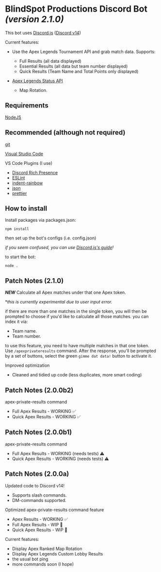 # BlindSpot Productions Discord Bot ***(version 2.1.0)***

This bot uses [Discord.js](https://discord.js.org) ([Discord v14](https://discord.com/developers/docs/intro))

Current features:
 - Use the Apex Legends Tournament API and grab match data.  Supports:
   - Full Results (all data displayed)
   - Essential Results (all data but team number displayed)
   - Quick Results (Team Name and Total Points only displayed)
   
 - [Apex Legends Status API](https://apexlegendsapi.com/)
    - Map Rotation.
    
## Requirements
[NodeJS](https://nodejs.org/en/)
## Recommended (although not required)
[git](https://git-scm.com)

[Visual Studio Code](https://code.visualstudio.com/)

VS Code Plugins (I use)
 - [Discord Rich Presence](https://marketplace.visualstudio.com/items?itemName=LeonardSSH.vscord)
 - [ESLint](https://marketplace.visualstudio.com/items?itemName=dbaeumer.vscode-eslint)
 - [indent-rainbow](https://marketplace.visualstudio.com/items?itemName=oderwat.indent-rainbow)
 - [json](https://marketplace.visualstudio.com/items?itemName=ZainChen.json)
 - [prettier](https://marketplace.visualstudio.com/items?itemName=esbenp.prettier-vscode)
   
## How to install
Install packages via packages.json:
```
npm install
```
then set up the bot's configs (i.e. config.json)

*if you seem confused, you can use [Discord.js's guide](https://discordjs.guide/#before-you-begin)!*

to start the bot:
```
node .
```

## Patch Notes (2.1.0) 
***NEW*** Calculate all Apex matches under that one Apex token.

**this is currently experimental due to user input error.*

if there are more than one matches in the single token, you will then be prompted to choose if you'd like to calculate all those matches.
you can index it via:
- Team name.
- Team number.

to use this feature, you need to have multiple matches in that one token. Use `/apexprivateresults` command. After the response, you'll be prompted by a set of buttons, select the green `gimme dat data!` button to activate it.

Improved optimization
- Cleaned and tidied up code (less duplicates, more smart coding)
        
## Patch Notes (2.0.0b2)
apex-private-results command
- Full Apex Results - WORKING ✅
- Quick Apex Results - WORKING ✅

## Patch Notes (2.0.0b1)
apex-private-results command
- Full Apex Results - WORKING (needs tests) ⚠️
- Quick Apex Results - WORKING (needs tests) ⚠️

## Patch Notes (2.0.0a) 
Updated code to Discord v14!
- Supports slash commands.
- DM-commands supported.

Optimized apex-private-results command feature
- Apex Results - WORKING ✅
- Full Apex Results - WIP 🚧
- Quick Apex Results - WIP 🚧

Current features:
- Display Apex Ranked Map Rotation
- Display Apex Legends Custom Lobby Results
- the usual bot ping
- more commands soon (I hope)
